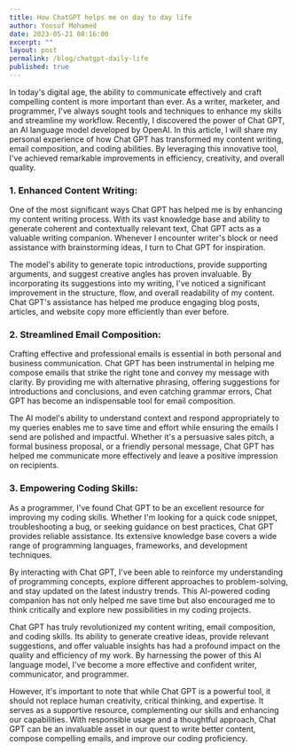 ```yaml
---
title: How ChatGPT helps me on day to day life
author: Yoosuf Mohamed
date: 2023-05-21 08:16:00
excerpt: ""
layout: post
permalink: /blog/chatgpt-daily-life
published: true
---
```


In today's digital age, the ability to communicate effectively and craft compelling content is more important than ever. As a writer, marketer, and programmer, I've always sought tools and techniques to enhance my skills and streamline my workflow. Recently, I discovered the power of Chat GPT, an AI language model developed by OpenAI. In this article, I will share my personal experience of how Chat GPT has transformed my content writing, email composition, and coding abilities. By leveraging this innovative tool, I've achieved remarkable improvements in efficiency, creativity, and overall quality.

### 1. Enhanced Content Writing: 

One of the most significant ways Chat GPT has helped me is by enhancing my content writing process. With its vast knowledge base and ability to generate coherent and contextually relevant text, Chat GPT acts as a valuable writing companion. Whenever I encounter writer's block or need assistance with brainstorming ideas, I turn to Chat GPT for inspiration.

The model's ability to generate topic introductions, provide supporting arguments, and suggest creative angles has proven invaluable. By incorporating its suggestions into my writing, I've noticed a significant improvement in the structure, flow, and overall readability of my content. Chat GPT's assistance has helped me produce engaging blog posts, articles, and website copy more efficiently than ever before.

### 2. Streamlined Email Composition: 

Crafting effective and professional emails is essential in both personal and business communication. Chat GPT has been instrumental in helping me compose emails that strike the right tone and convey my message with clarity. By providing me with alternative phrasing, offering suggestions for introductions and conclusions, and even catching grammar errors, Chat GPT has become an indispensable tool for email composition.

The AI model's ability to understand context and respond appropriately to my queries enables me to save time and effort while ensuring the emails I send are polished and impactful. Whether it's a persuasive sales pitch, a formal business proposal, or a friendly personal message, Chat GPT has helped me communicate more effectively and leave a positive impression on recipients.

### 3. Empowering Coding Skills:

As a programmer, I've found Chat GPT to be an excellent resource for improving my coding skills. Whether I'm looking for a quick code snippet, troubleshooting a bug, or seeking guidance on best practices, Chat GPT provides reliable assistance. Its extensive knowledge base covers a wide range of programming languages, frameworks, and development techniques.

By interacting with Chat GPT, I've been able to reinforce my understanding of programming concepts, explore different approaches to problem-solving, and stay updated on the latest industry trends. This AI-powered coding companion has not only helped me save time but also encouraged me to think critically and explore new possibilities in my coding projects.

Chat GPT has truly revolutionized my content writing, email composition, and coding skills. Its ability to generate creative ideas, provide relevant suggestions, and offer valuable insights has had a profound impact on the quality and efficiency of my work. By harnessing the power of this AI language model, I've become a more effective and confident writer, communicator, and programmer.

However, it's important to note that while Chat GPT is a powerful tool, it should not replace human creativity, critical thinking, and expertise. It serves as a supportive resource, complementing our skills and enhancing our capabilities. With responsible usage and a thoughtful approach, Chat GPT can be an invaluable asset in our quest to write better content, compose compelling emails, and improve our coding proficiency.
